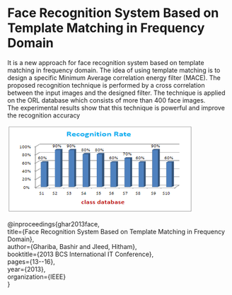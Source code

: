 # Face Recognition System Based on Template Matching in Frequency Domain 
It is  a  new  approach  for  face recognition  system  based  on  template  matching  in  frequency domain. 
The  idea  of  using  template  matching  is  to  design  a specific  Minimum  Average  correlation  energy  filter  (MACE). The  proposed  recognition  technique  is  performed  by  a  cross correlation between the input images and the designed filter. The technique is applied on the ORL database which consists of more than  400 face  images.  
The experimental  results  show  that this technique is powerful and improve the recognition accuracy

![Test Image 1](https://github.com/hjleed/Face-Recognition-System-Based-on-Template-Matching-in-Frequency-Domain/blob/master/recognition.png?raw=true)

@inproceedings{ghar2013face,<br>
  title={Face Recognition System Based on Template Matching in Frequency Domain},<br>
  author={Ghariba, Bashir and Jleed, Hitham},<br>
  booktitle={2013 BCS International IT Conference},<br>
  pages={13--16},<br>
  year={2013},<br>
  organization={IEEE}<br>
}<br>
